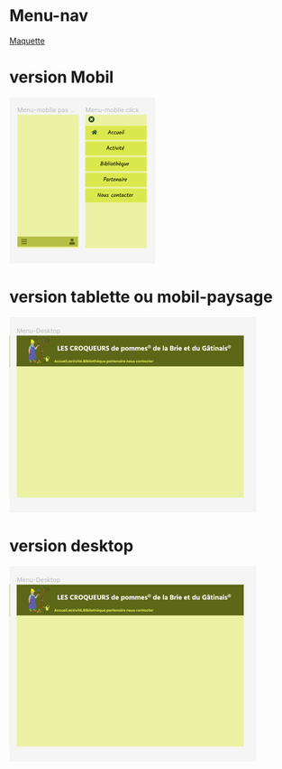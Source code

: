 # Menu-nav

[Maquette](https://www.figma.com/file/rCOO6NLUGc1lDPa6fEVfz7/croqueur-de-pomme-77?node-id=16%3A2&t=DkCK5SOwDkd0wUFx-0)

# version Mobil

![menu-nav-mobil](./images/menu-mobile.png)

# version tablette ou mobil-paysage

![menu-nav-mobil](./images/menu-desktop.png)

# version desktop

![menu-nav-mobil](./images/menu-desktop.png)
